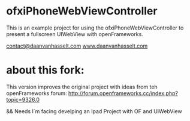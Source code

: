 ofxiPhoneWebViewController
==========================

This is an example project for using the ofxiPhoneWebViewController to present a fullscreen UIWebView with openFrameworks.

contact@daanvanhasselt.com
www.daanvanhasselt.com

about this fork:
==========================

This version improves the original project with ideas from teh openFrameworks forum:
http://forum.openframeworks.cc/index.php?topic=9326.0

&& Needs I´m facing develping an Ipad Project with OF and UIWebView
